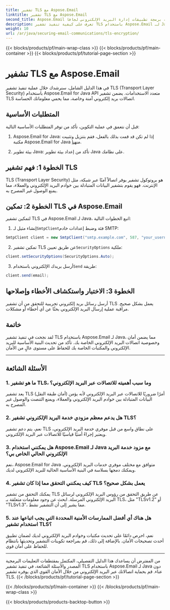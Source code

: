 ```yaml
---
title: تشفير TLS مع Aspose.Email
linktitle: تشفير TLS مع Aspose.Email
second_title: Aspose.Email واجهة برمجة تطبيقات إدارة البريد الإلكتروني لجافا
description: تعرف على كيفية تنفيذ تشفير TLS باستخدام Aspose.Email لـ Java. اتبع دليلنا خطوة بخطوة الذي يتضمن التعليمات البرمجية المصدر والأسئلة الشائعة للاتصال الآمن عبر البريد الإلكتروني.
weight: 10
url: /ar/java/securing-email-communications/tls-encryption/
---
```


{{< blocks/products/pf/main-wrap-class >}}
{{< blocks/products/pf/main-container >}}
{{< blocks/products/pf/tutorial-page-section >}}

# تشفير TLS مع Aspose.Email


في هذا الدليل الشامل، سنرشدك خلال عملية تنفيذ تشفير TLS (Transport Layer Security) باستخدام Aspose.Email for Java API متعدد الاستخدامات. يضمن تشفير TLS اتصالات بريد إلكتروني آمنة وخاصة، مما يحمي معلوماتك الحساسة.

## المتطلبات الأساسية

قبل أن نتعمق في عملية التكوين، تأكد من توفر المتطلبات الأساسية التالية:

1.  Aspose.Email for Java: إذا لم تكن قد قمت بذلك بالفعل، فقم بتنزيل وتثبيت مكتبة Aspose.Email for Java من[هنا](https://releases.aspose.com/email/java/).

2. بيئة تطوير Java: تأكد من إعداد بيئة تطوير Java على نظامك.

## الخطوة 1: فهم تشفير TLS

TLS (Transport Layer Security) هو بروتوكول تشفير يوفر اتصالاً آمنًا عبر شبكة، مثل الإنترنت. فهو يقوم بتشفير البيانات المتبادلة بين خوادم البريد الإلكتروني والعملاء، مما يمنع الوصول غير المصرح به.

## الخطوة 2: تمكين TLS في Aspose.Email

لتمكين تشفير TLS في Aspose.Email لـ Java، اتبع الخطوات التالية:

1.  إنشاء مثيل لـ`SmtpClient`فئة وضبط إعدادات خادم SMTP:

   ```java
   SmtpClient client = new SmtpClient("smtp.example.com", 587, "your_username", "your_password");
   ```

2.  تمكين تشفير TLS عن طريق تعيين`SecurityOptions` ملكية:

   ```java
   client.setSecurityOptions(SecurityOptions.Auto);
   ```

3.  أرسل بريدك الإلكتروني باستخدام`Send` طريقة:

   ```java
   client.send(email);
   ```

## الخطوة 3: الاختبار واستكشاف الأخطاء وإصلاحها

أرسل رسائل بريد إلكتروني تجريبية للتحقق من أن تشفير TLS يعمل بشكل صحيح. مراقبة عملية إرسال البريد الإلكتروني بحثًا عن أي أخطاء أو مشكلات.

## خاتمة

لقد نجحت في تنفيذ تشفير TLS باستخدام Aspose.Email لـ Java، مما يضمن أمان وخصوصية اتصالات البريد الإلكتروني الخاصة بك. تأكد من تحديث البنية الأساسية للبريد الإلكتروني والمكتبات الخاصة بك للحفاظ على مستوى عالٍ من الأمان.

---

## الأسئلة الشائعة

### 1. ما هو تشفير TLS، وما سبب أهميته للاتصالات عبر البريد الإلكتروني؟

يعد تشفير TLS (أمان طبقة النقل) أمرًا ضروريًا للاتصالات عبر البريد الإلكتروني لأنه يؤمن البيانات المتبادلة بين خوادم البريد الإلكتروني والعملاء، ويمنع التنصت والوصول غير المصرح به.

### 2. هل يدعم معظم مزودي خدمة البريد الإلكتروني تشفير TLS؟

نعم، يتم دعم تشفير TLS على نطاق واسع من قبل موفري خدمة البريد الإلكتروني، ويعتبر إجراءً أمنيًا قياسيًا للاتصالات عبر البريد الإلكتروني.

### 3. هل يمكنني استخدام Aspose.Email لـ Java مع مزود خدمة البريد الإلكتروني الحالي الخاص بي؟

نعم، Aspose.Email for Java متوافق مع مختلف موفري خدمات البريد الإلكتروني. ويمكنك دمجها بسلاسة في البنية الأساسية الحالية للبريد الإلكتروني لديك.

### 4. كيف يمكنني التحقق مما إذا كان تشفير TLS يعمل بشكل صحيح؟

يمكنك التحقق من تشفير TLS عن طريق التحقق من رؤوس البريد الإلكتروني لرسائل البريد الإلكتروني المرسلة. ابحث عن وجود معلومات متعلقة بـ TLS، مثل "TLSv1.2" أو "TLSv1.3"، مما يشير إلى أن التشفير نشط.

### 5. هل هناك أي أفضل الممارسات الأمنية المحددة التي يجب اتباعها عند استخدام تشفير TLS؟

نعم، احرص دائمًا على تحديث مكتبات وخوادم البريد الإلكتروني لديك لضمان تطبيق أحدث تصحيحات الأمان. بالإضافة إلى ذلك، قم بمراجعة تكوينات التشفير وتحديثها بانتظام للحفاظ على أمان قوي.

---

من المفترض أن يساعدك هذا الدليل التفصيلي، المكتمل بمقتطفات التعليمات البرمجية المصدر والأسئلة الشائعة، في تنفيذ تشفير TLS باستخدام Aspose.Email لـ Java دون عناء. قم بحماية اتصالاتك عبر البريد الإلكتروني من خلال الأمان القوي الذي يوفره تشفير TLS.
{{< /blocks/products/pf/tutorial-page-section >}}

{{< /blocks/products/pf/main-container >}}
{{< /blocks/products/pf/main-wrap-class >}}

{{< blocks/products/products-backtop-button >}}
